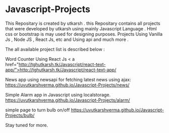 # Javascript-Projects

This Repositary is created by utkarsh .
this Repositary contains all projects that were developed by utkarsh using mainly Javascript Language .
Html css or bootstrap is may used for designing purposes.
Projects Using Vanilla Js , Node JS , React Js, etc and Using api and much more .

The all available project list is described below :


Word Counter Using React Js 
< a href="http://tghutkarsh.tk/Javascript/react-text-app/">http://tghutkarsh.tk/Javascript/react-text-app/</a>



 News app using newsapi for fetching latest news using ajax:
<a href= "https://uvutkarshverma.github.io/Javascript-Projects/news/">https://uvutkarshverma.github.io/Javascript-Projects/news/</a>

 Simple Alarm app in Javascript using localstorage.
<a href= "https://uvutkarshverma.github.io/Javascript-Projects/alarm/">https://uvutkarshverma.github.io/Javascript-Projects/alarm/</a>

 simple page to turn bulb on/off
<a href= "https://uvutkarshverma.github.io/Javascript-Projects/bulb/">https://uvutkarshverma.github.io/Javascript-Projects/bulb/</a>


Stay tuned for more.
